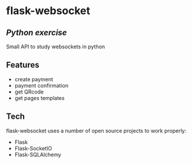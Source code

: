 # flask-websocket
## _Python exercise_

Small API to study websockets in python

## Features

- create payment
- payment confirmation
- get QRcode
- get pages templates

## Tech

flask-websocket uses a number of open source projects to work properly:

- Flask
- Flask-SocketIO
- Flask-SQLAlchemy
